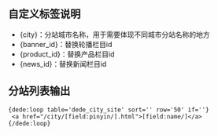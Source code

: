 ## 自定义标签说明
* {city}：分站城市名称，用于需要体现不同城市分站名称的地方
* {banner_id}：替换轮播栏目id
* {product_id}：替换产品栏目id
* {news_id}：替换新闻栏目id
## 分站列表输出
```
{dede:loop table='dede_city_site' sort='' row='50' if=''}
 <a href="/city/[field:pinyin/].html">[field:name/]</a>
{/dede:loop}
```